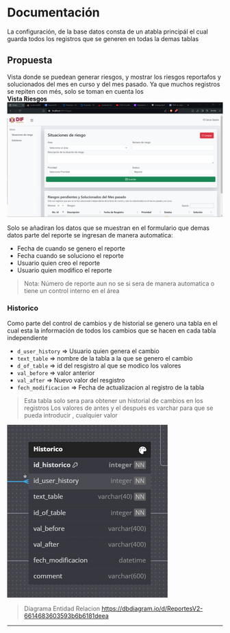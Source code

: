 # Documentación 

La configuración, de la base datos consta de un atabla principál el cual guarda todos los registros que se generen en todas la demas tablas 

## Propuesta 
Vista donde se puedean generar riesgos, y mostrar los riesgos reportafos y solucionados del mes en curso y del mes pasado. Ya que muchos registros se repiten con més, solo se toman en cuenta los  
**Vista Riesgos**
![](./docu/generateRiesgo.png)

Solo se añadiran los datos que se muestran en el formulario que demas datos parte del reporte se ingresan de manera automatica:
- Fecha de cuando se genero el reporte 
- Fecha cuando se soluciono el reporte
- Usuario quien creo el reporte
- Usuario quien modifico el reporte

> Nota: Número de reporte aun no se si sera de manera automatica o tiene un control interno en el área

### Historico
Como parte del control de cambios y de historial se genero una tabla en el cual esta la información de todos los cambios que se hacen en cada tabla independiente 
- `d_user_history` => Usuario quien genera el cambio
- `text_table` => nombre de la tabla a la que se genero  el cambio
- `d_of_table` => id del resgistro al que se modico los valores
- `val_before` => valor anterior 
- `val_after` => Nuevo valor del  resgistro 
- `fech_modificacion` => Fecha de actualizacion al registro de la tabla 

> Esta tabla solo sera para obtener un historial  de cambios en los registros 
> Los valores de antes y el después es varchar para que se pueda introducir , cualquier valor 

![](./docu/tabla_historico.png)

>Diagrama Entidad Relacion
>https://dbdiagram.io/d/ReportesV2-6614683603593b6b6181deea
---
